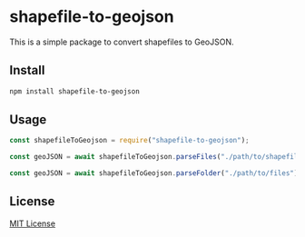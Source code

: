 # shapefile-to-geojson

This is a simple package to convert shapefiles to GeoJSON.

## Install

```bash
npm install shapefile-to-geojson
```

## Usage

```js
const shapefileToGeojson = require("shapefile-to-geojson");

const geoJSON = await shapefileToGeojson.parseFiles("./path/to/shapefile.shp", "./path/to/dbf.dbf");

const geoJSON = await shapefileToGeojson.parseFolder("./path/to/files"); // This directory should include 1 `shp` & 1 `dbf` file
```

## License

[MIT License](LICENSE)

